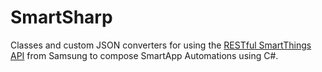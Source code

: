 ﻿# SmartSharp

Classes and custom JSON converters for using the [RESTful SmartThings
API](https://smartthings.developer.samsung.com/develop/api-ref/smartapps-v1.html#tag/SmartApps)
from Samsung to compose SmartApp Automations using C#.
